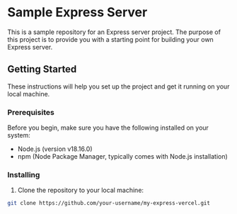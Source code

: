 # Sample Express Server

This is a sample repository for an Express server project. The purpose of this project is to provide you with a starting point for building your own Express server.

## Getting Started

These instructions will help you set up the project and get it running on your local machine.

### Prerequisites

Before you begin, make sure you have the following installed on your system:

- Node.js (version v18.16.0)
- npm (Node Package Manager, typically comes with Node.js installation)

### Installing

1. Clone the repository to your local machine:

```bash
git clone https://github.com/your-username/my-express-vercel.git




